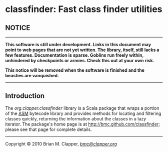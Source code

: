 classfinder: Fast class finder utilities
========================================

## NOTICE

---

**This software is still under development. Links in this document may point
to web pages that are not yet written. The library, itself, still lacks a
few features. Documentation is sparse. Goblins run freely within, unhindered
by checkpoints or armies. Check this out at your own risk.**

**This notice will be removed when the software is finished and the beasties
are vanquished.**

---

## Introduction

The *org.clapper.classfinder* library is a Scala package that wraps a
portion of the [ASM][] bytecode library and provides methods for locating
and filtering classes quickly, returning the information about the classes
in a lazy iterator. The package's home page is at
<http://bmc.github.com/classfinder>; please see that page for complete
details.

[ASM]: http://asm.ow2.org/
---
Copyright &copy; 2010 Brian M. Clapper, <i>bmc@clapper.org</i>
